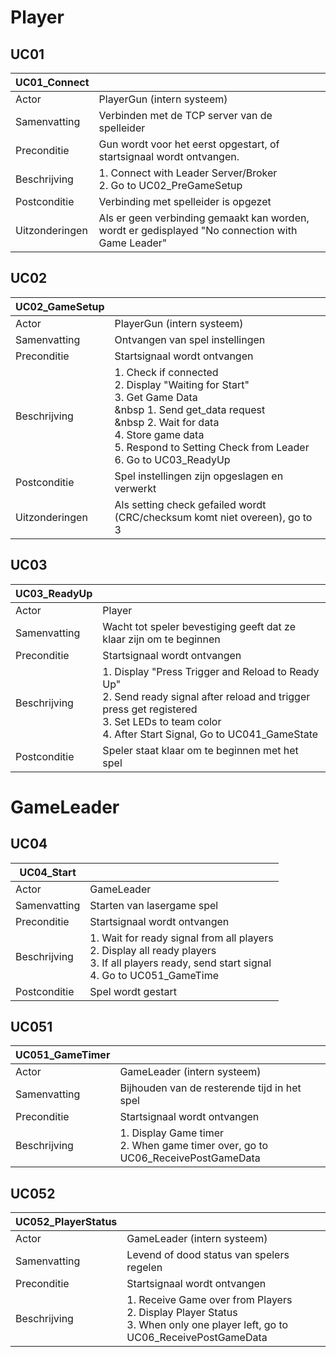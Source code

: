 # Player
## UC01

| UC01_Connect   |                                                                                                  |
| -------------- | ------------------------------------------------------------------------------------------------ |
| Actor          | PlayerGun (intern systeem)                                                                       |
| Samenvatting   | Verbinden met de TCP server van de spelleider                                                    |
| Preconditie    | Gun wordt voor het eerst opgestart, of startsignaal wordt ontvangen.                             |
| Beschrijving   | 1. Connect with Leader Server/Broker <br> 2. Go to UC02_PreGameSetup                             |
| Postconditie   | Verbinding met spelleider is opgezet                                                             | 
| Uitzonderingen | Als er geen verbinding gemaakt kan worden, wordt er gedisplayed "No connection with Game Leader" |


## UC02

| UC02_GameSetup |                                                                                                                                                                                                                                                |
| -------------- | ---------------------------------------------------------------------------------------------------------------------------------------------------------------------------------------------------------------------------------------------- |
| Actor          | PlayerGun (intern systeem)                                                                                                                                                                                                                     |
| Samenvatting   | Ontvangen van spel instellingen                                                                                                                                                                                                                |
| Preconditie    | Startsignaal wordt ontvangen                                                                                                                                                                                                                   |
| Beschrijving   | 1. Check if connected <br>2. Display "Waiting for Start" <br>3. Get Game Data <br>&nbsp    1. Send get_data request <br>&nbsp    2. Wait for data <br>4. Store game data <br>5. Respond to Setting Check from Leader <br>6. Go to UC03_ReadyUp |
| Postconditie   | Spel instellingen zijn opgeslagen en verwerkt                                                                                                                                                                                                  | 
| Uitzonderingen | Als setting check gefailed wordt (CRC/checksum komt niet overeen), go to 3                                                                                                                                                                     |

## UC03

| UC03_ReadyUp |                                                                                                                                                                                                      |
| ------------ | ---------------------------------------------------------------------------------------------------------------------------------------------------------------------------------------------------- |
| Actor        | Player                                                                                                                                                                                               | 
| Samenvatting | Wacht tot speler bevestiging geeft dat ze klaar zijn om te beginnen                                                                                                                                  |
| Preconditie  | Startsignaal wordt ontvangen                                                                                                                                                                         |
| Beschrijving | 1. Display "Press Trigger and Reload to Ready Up"<br>2. Send ready signal after reload and trigger press get registered<br>3. Set LEDs to team color<br>4. After Start Signal, Go to UC041_GameState |
| Postconditie | Speler staat klaar om te beginnen met het spel                                                                                                                                                       |

# GameLeader
## UC04

| UC04_Start   |                                                                                                                                                    |
| ------------ | -------------------------------------------------------------------------------------------------------------------------------------------------- |
| Actor        | GameLeader                                                                                                                                         |
| Samenvatting | Starten van lasergame spel                                                                                                                         |
| Preconditie  | Startsignaal wordt ontvangen                                                                                                                       |
| Beschrijving | 1. Wait for ready signal from all players<br>2. Display all ready players<br>3. If all players ready, send start signal<br>4. Go to UC051_GameTime |
| Postconditie | Spel wordt gestart                                                                                                                                 | 

## UC051

| UC051_GameTimer |                                                                                  |
| --------------- | -------------------------------------------------------------------------------- |
| Actor           | GameLeader (intern systeem)                                                      |
| Samenvatting    | Bijhouden van de resterende tijd in het spel                                     |
| Preconditie     | Startsignaal wordt ontvangen                                                     |
| Beschrijving    | 1. Display Game timer<br>2. When game timer over, go to UC06_ReceivePostGameData |

## UC052

| UC052_PlayerStatus |                                                                                                                               |
| ------------------ | ----------------------------------------------------------------------------------------------------------------------------- |
| Actor              | GameLeader (intern systeem)                                                                                                   |
| Samenvatting       | Levend of dood status van spelers regelen                                                                                     |
| Preconditie        | Startsignaal wordt ontvangen                                                                                                  |
| Beschrijving       | 1. Receive Game over from Players<br>2. Display Player Status<br>3. When only one player left, go to UC06_ReceivePostGameData | 
